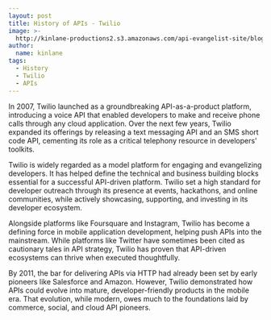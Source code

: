 ```yaml
---
layout: post
title: History of APIs - Twilio
image: >-
  http://kinlane-productions2.s3.amazonaws.com/api-evangelist-site/blog/twilio-logo.jpeg
author:
  name: kinlane
tags:
  - History
  - Twilio
  - APIs
---
```

In 2007, Twilio launched as a groundbreaking API-as-a-product platform, introducing a voice API that enabled developers to make and receive phone calls through any cloud application. Over the next few years, Twilio expanded its offerings by releasing a text messaging API and an SMS short code API, cementing its role as a critical telephony resource in developers' toolkits.

Twilio is widely regarded as a model platform for engaging and evangelizing developers. It has helped define the technical and business building blocks essential for a successful API-driven platform. Twilio set a high standard for developer outreach through its presence at events, hackathons, and online communities, while actively showcasing, supporting, and investing in its developer ecosystem.

Alongside platforms like Foursquare and Instagram, Twilio has become a defining force in mobile application development, helping push APIs into the mainstream. While platforms like Twitter have sometimes been cited as cautionary tales in API strategy, Twilio has proven that API-driven ecosystems can thrive when executed thoughtfully.

By 2011, the bar for delivering APIs via HTTP had already been set by early pioneers like Salesforce and Amazon. However, Twilio demonstrated how APIs could evolve into mature, developer-friendly products in the mobile era. That evolution, while modern, owes much to the foundations laid by commerce, social, and cloud API pioneers.